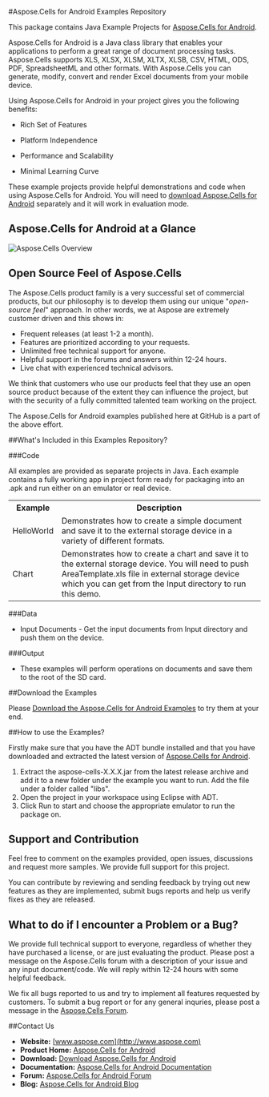 #Aspose.Cells for Android Examples Repository

This package contains Java Example Projects for [Aspose.Cells for Android](http://www.aspose.com/android/excel-component.aspx).

Aspose.Cells for Android is a Java class library that enables your applications to perform a great range of document processing tasks. Aspose.Cells supports XLS, XLSX, XLSM, XLTX, XLSB, CSV, HTML, ODS, PDF, SpreadsheetML and other formats. With Aspose.Cells you can generate, modify, convert and render Excel documents from your mobile device.

Using Aspose.Cells for Android in your project gives you the following benefits:

+ Rich Set of Features

+ Platform Independence

+ Performance and Scalability

+ Minimal Learning Curve

These example projects provide helpful demonstrations and code when using Aspose.Cells for Android. You will need to [download Aspose.Cells for Android](http://www.aspose.com/community/files/74/android-components/aspose.cells-for-android/default.aspx) separately and it will work in evaluation mode.

## Aspose.Cells for Android at a Glance
![Aspose.Cells Overview](http://www.aspose.com/Aspose.Cells/Images/Diagrams/Android/asposeCellsforAndroid-At-A-Glance-diagram.png "The Main Features of Aspose.Cells for Android")

## Open Source Feel of Aspose.Cells

The Aspose.Cells product family is a very successful set of commercial products, but our philosophy is to develop them using our unique "*open-source feel*" approach. In other words, we at Aspose are extremely customer driven and this shows in:

+ Frequent releases (at least 1-2 a month).
+ Features are prioritized according to your requests.
+ Unlimited free technical support for anyone.
+ Helpful support in the forums and answers within 12-24 hours.
+ Live chat with experienced technical advisors.

We think that customers who use our products feel that they use an open source product because of the extent they can influence the project, but with the security of a fully committed talented team working on the project.

The Aspose.Cells for Android examples published here at GitHub is a part of the above effort.

##What's Included in this Examples Repository?

###Code

All examples are provided as separate projects in Java. Each example contains a fully working app in project form ready for packaging into an .apk and run either on an emulator or real device.

<table>
  <tr><th>Example<th>Description</th></tr>
  <tr><td>HelloWorld</td><td>Demonstrates how to create a simple document and save it to the external storage device in a variety of different formats.</td></tr>
  <tr><td>Chart</td><td>Demonstrates how to create a chart and save it to the external storage device. You will need to push AreaTemplate.xls file in external storage device which you can get from the Input directory to run this demo.</td></tr>
</table>

###Data

+ Input Documents - Get the input documents from Input directory and push them on the device.

###Output

+ These examples will perform operations on documents and save them to the root of the SD card.

##Download the Examples

Please [Download the Aspose.Cells for Android Examples](https://github.com/asposecells/Aspose_Cells_Android/archive/master.zip) to try them at your end.

##How to use the Examples?

Firstly make sure that you have the ADT bundle installed and that you have downloaded and extracted the latest version of [Aspose.Cells for Android](http://www.aspose.com/community/files/74/android-components/aspose.cells-for-android/default.aspx).

1. Extract the aspose-cells-X.X.X.jar from the latest release archive and add it to a new folder under the example you want to run. Add the file under a folder called "libs".
1. Open the project in your workspace using Eclipse with ADT.
1. Click Run to start and choose the appropriate emulator to run the package on.


## Support and Contribution

Feel free to comment on the examples provided, open issues, discussions and request more samples. We provide full support for this project.

You can contribute by reviewing and sending feedback by trying out new features as they are implemented, submit bugs reports and help us verify fixes as they are released.

## What to do if I encounter a Problem or a Bug?

We provide full technical support to everyone, regardless of whether they have purchased a license, or are just evaluating the product. Please post a message on the Aspose.Cells forum with a description of your issue and any input document/code. We will reply within 12-24 hours with some helpful feedback.

We fix all bugs reported to us and try to implement all features requested by customers. To submit a bug report or for any general inquries, please post a message in the [Aspose.Cells Forum](http://www.aspose.com/community/forums/aspose.cells-product-family/19/showforum.aspx).

##Contact Us

+ **Website:** [www.aspose.com](http://www.aspose.com)
+ **Product Home:** [Aspose.Cells for Android](http://www.aspose.com/android/excel-component.aspx)
+ **Download:** [Download Aspose.Cells for Android](http://www.aspose.com/community/files/74/android-components/aspose.cells-for-android/default.aspx)
+ **Documentation:** [Aspose.Cells for Android Documentation](http://www.aspose.com/docs/display/cellsandroid/Home)
+ **Forum:** [Aspose.Cells for Android Forum](http://www.aspose.com/community/forums/aspose.cells-product-family/19/showforum.aspx)
+ **Blog:** [Aspose.Cells for Android Blog](http://www.aspose.com/blogs/aspose-products/aspose-cells-product-family.html)

